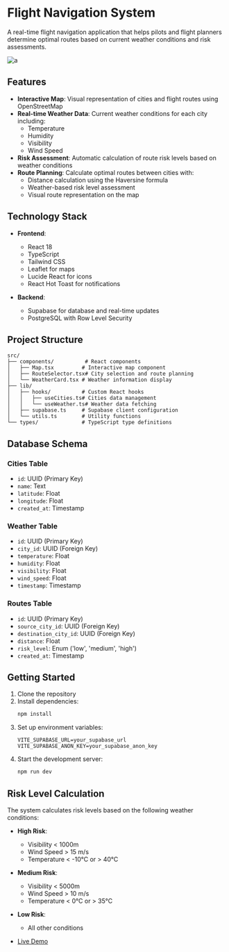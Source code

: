 # Flight Navigation System

A real-time flight navigation application that helps pilots and flight planners determine optimal routes based on current weather conditions and risk assessments.

![a](https://github.com/user-attachments/assets/09224878-4171-4d44-a9c6-e00ac379c76a)


## Features

- **Interactive Map**: Visual representation of cities and flight routes using OpenStreetMap
- **Real-time Weather Data**: Current weather conditions for each city including:
  - Temperature
  - Humidity
  - Visibility
  - Wind Speed
- **Risk Assessment**: Automatic calculation of route risk levels based on weather conditions
- **Route Planning**: Calculate optimal routes between cities with:
  - Distance calculation using the Haversine formula
  - Weather-based risk level assessment
  - Visual route representation on the map

## Technology Stack

- **Frontend**:
  - React 18
  - TypeScript
  - Tailwind CSS
  - Leaflet for maps
  - Lucide React for icons
  - React Hot Toast for notifications

- **Backend**:
  - Supabase for database and real-time updates
  - PostgreSQL with Row Level Security

## Project Structure

```
src/
├── components/          # React components
│   ├── Map.tsx         # Interactive map component
│   ├── RouteSelector.tsx# City selection and route planning
│   └── WeatherCard.tsx # Weather information display
├── lib/
│   ├── hooks/          # Custom React hooks
│   │   ├── useCities.ts# Cities data management
│   │   └── useWeather.ts# Weather data fetching
│   ├── supabase.ts     # Supabase client configuration
│   └── utils.ts        # Utility functions
└── types/              # TypeScript type definitions
```

## Database Schema

### Cities Table
- `id`: UUID (Primary Key)
- `name`: Text
- `latitude`: Float
- `longitude`: Float
- `created_at`: Timestamp

### Weather Table
- `id`: UUID (Primary Key)
- `city_id`: UUID (Foreign Key)
- `temperature`: Float
- `humidity`: Float
- `visibility`: Float
- `wind_speed`: Float
- `timestamp`: Timestamp

### Routes Table
- `id`: UUID (Primary Key)
- `source_city_id`: UUID (Foreign Key)
- `destination_city_id`: UUID (Foreign Key)
- `distance`: Float
- `risk_level`: Enum ('low', 'medium', 'high')
- `created_at`: Timestamp

## Getting Started

1. Clone the repository
2. Install dependencies:
   ```bash
   npm install
   ```
3. Set up environment variables:
   ```env
   VITE_SUPABASE_URL=your_supabase_url
   VITE_SUPABASE_ANON_KEY=your_supabase_anon_key
   ```
4. Start the development server:
   ```bash
   npm run dev
   ```

## Risk Level Calculation

The system calculates risk levels based on the following weather conditions:

- **High Risk**:
  - Visibility < 1000m
  - Wind Speed > 15 m/s
  - Temperature < -10°C or > 40°C

- **Medium Risk**:
  - Visibility < 5000m
  - Wind Speed > 10 m/s
  - Temperature < 0°C or > 35°C

- **Low Risk**:
  - All other conditions

- [Live Demo](https://flightnavigationtk.netlify.app/)
